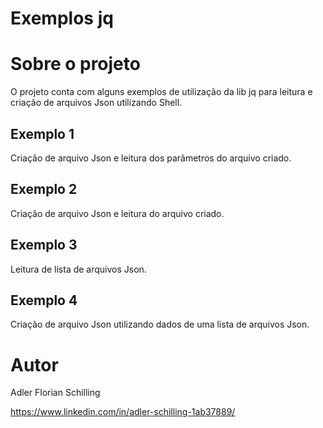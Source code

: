 # Exemplos jq 

# Sobre o projeto
O projeto conta com alguns exemplos de utilização da lib jq para leitura e criação de arquivos Json utilizando Shell.

## Exemplo 1
Criação de arquivo Json e leitura dos parâmetros do arquivo criado.

## Exemplo 2
Criação de arquivo Json e leitura do arquivo criado.

## Exemplo 3
Leitura de lista de arquivos Json.

## Exemplo 4
Criação de arquivo Json utilizando dados de uma lista de arquivos Json.

# Autor

Adler Florian Schilling

https://www.linkedin.com/in/adler-schilling-1ab37889/
